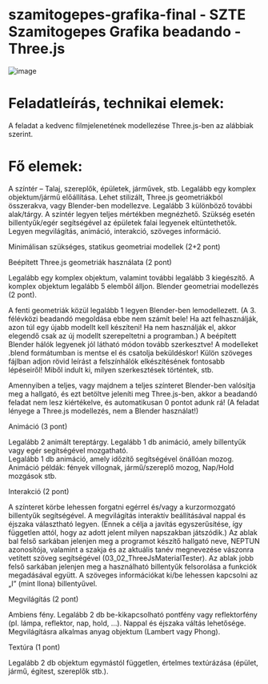 # szamitogepes-grafika-final  - SZTE Szamitogepes Grafika beadando - Three.js

![image](https://github.com/user-attachments/assets/11a9b0d7-40c1-4be7-b09e-fca1b2c48637)


# Feladatleírás, technikai elemek:
A feladat a kedvenc filmjelenetének modellezése Three.js-ben az alábbiak szerint.

# Fő elemek: 
A színtér – Talaj, szereplők, épületek, járművek, stb.
Legalább egy komplex objektum/jármű előállítása. Lehet stilizált, Three.js geometriákból összerakva, vagy Blender-ben modellezve.
Legalább 3 különböző további alak/tárgy.
A színtér legyen teljes mértékben megnézhető. Szükség esetén billentyűk/egér segítségével az épületek falai legyenek eltüntethetők.
Legyen megvilágítás, animáció, interakció, szöveges információ.
 
Minimálisan szükséges, statikus geometriai modellek (2+2 pont)

Beépített Three.js geometriák használata (2 pont)

Legalább egy komplex objektum, valamint további legalább 3 kiegészítő.
A komplex objektum legalább 5 elemből álljon.
Blender geometriai modellezés (2 pont).

A fenti geometriák közül legalább 1 legyen Blender-ben lemodellezett. (A 3. félévközi beadandó megoldása ebbe nem számít bele! Ha azt felhasználják, azon túl egy újabb modellt kell készíteni! Ha nem használják el, akkor elegendő csak az új modellt szerepeltetni a programban.)
A beépített Blender hálók legyenek jól látható módon tovább szerkesztve!
A modelleket .blend formátumban is mentse el és csatolja beküldéskor!
Külön szöveges fájlban adjon rövid leírást a felszínhálók elkészítésének fontosabb lépéseiről! Miből indult ki, milyen szerkesztések történtek, stb.

Amennyiben a teljes, vagy majdnem a teljes színteret Blender-ben valósítja meg a hallgató, és ezt betöltve jeleníti meg Three.js-ben, akkor a beadandó feladat nem lesz kiértékelve, és automatikusan 0 pontot adunk rá! (A feladat lényege a Three.js modellezés, nem a Blender használat!)

Animáció (3 pont)

Legalább 2 animált tereptárgy.
Legalább 1 db animáció, amely billentyűk vagy egér segítségével mozgatható.  
Legalább 1 db animáció, amely időzítő segítségével önállóan mozog.
Animáció példák: fények villognak, jármű/szereplő mozog, Nap/Hold mozgások  stb.
 
Interakció (2 pont)

A színteret körbe lehessen forgatni egérrel és/vagy a kurzormozgató billentyűk segítségével.
A megvilágítás interaktív beállításával nappal és éjszaka választható legyen. (Ennek a célja a javítás egyszerűsítése, így független attól, hogy az adott jelent milyen napszakban játszódik.)
Az ablak bal felső sarkában jelenjen meg a programot készítő hallgató neve, NEPTUN azonosítója, valamint a szakja és az aktuális tanév megnevezése vászonra vetített szöveg segítségével (03_02_ThreeJsMaterialTester).
Az ablak jobb felső sarkában jelenjen meg a használható billentyűk felsorolása a funkciók megadásával együtt.
A szöveges információkat ki/be lehessen kapcsolni az „I” (mint Ilona) billentyűvel.
 
Megvilágítás (2 pont)

Ambiens fény.
Legalább 2 db be-kikapcsolható pontfény vagy reflektorfény (pl. lámpa, reflektor, nap, hold, …).
Nappal és éjszaka váltás lehetősége.
Megvilágításra alkalmas anyag objektum (Lambert vagy Phong).
 
Textúra (1 pont)

Legalább 2 db objektum egymástól független, értelmes textúrázása (épület, jármű, égitest, szereplők stb.).

